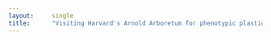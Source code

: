 ```yaml
---
layout:     single
title:      "Visiting Harvard's Arnold Arboretum for phenotypic plasticity workshop hosted by microMOPRH"
---
```

